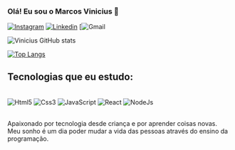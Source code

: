 ### Olá! Eu sou o Marcos Vinicius 🤙
[![Instagram](https://img.shields.io/badge/Instagram-E4405F?style=for-the-badge&logo=instagram&logoColor=white)](https://www.instagram.com/_viniciuspessoa16/)
[![Linkedin](https://img.shields.io/badge/LinkedIn-0077B5?style=for-the-badge&logo=linkedin&logoColor=white)](https://www.linkedin.com/in/marcosviniciuspp/)
[![Gmail](https://img.shields.io/badge/Gmail-D14836?style=for-the-badge&logo=gmail&logoColor=white)

![Vinicius GitHub stats](https://github-readme-stats.vercel.app/api?username=MarcosDEVinicius&show_icons=true&theme=dracula)

[![Top Langs](https://github-readme-stats.vercel.app/api/top-langs/?username=MarcosDEVinicius)](https://github.com/anuraghazra/github-readme-stats)

## Tecnologias que eu estudo:

<div style="display: inline_block"><br/>
  <img align="center" alt="Html5" src="https://img.shields.io/badge/HTML5-E34F26?style=for-the-badge&logo=html5&logoColor=white"/>
  <img align="center" alt="Css3" src="https://img.shields.io/badge/CSS3-1572B6?style=for-the-badge&logo=css3&logoColor=white"/>
  <img align="center" alt="JavaScript" src="https://img.shields.io/badge/JavaScript-323330?style=for-the-badge&logo=javascript&logoColor=F7DF1E"/>
  <img align="center" alt="React" src="https://img.shields.io/badge/React-20232A?style=for-the-badge&logo=react&logoColor=61DAFB"/>
  <img align="center" alt="NodeJs" src="https://img.shields.io/badge/Node.js-43853D?style=for-the-badge&logo=node.js&logoColor=white"/>
</div> <br>

Apaixonado por tecnologia desde criança e por aprender coisas novas. Meu sonho é um dia poder mudar a vida das pessoas através do ensino da programação.






